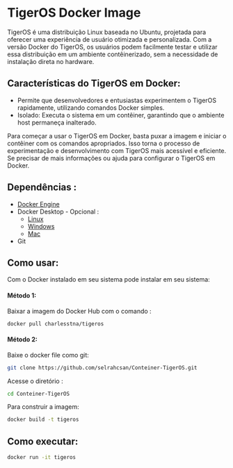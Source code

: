# TigerOS Docker Image

TigerOS é uma distribuição Linux baseada no Ubuntu, projetada para oferecer uma experiência de usuário otimizada e personalizada. Com a versão Docker do TigerOS, os usuários podem facilmente testar e utilizar essa distribuição em um ambiente contêinerizado, sem a necessidade de instalação direta no hardware.

## Características do TigerOS em Docker:

* Permite que desenvolvedores e entusiastas experimentem o TigerOS rapidamente, utilizando comandos Docker simples.
* Isolado: Executa o sistema em um contêiner, garantindo que o ambiente host permaneça inalterado.

Para começar a usar o TigerOS em Docker, basta puxar a imagem e iniciar o contêiner com os comandos apropriados. Isso torna o processo de experimentação e desenvolvimento com TigerOS mais acessível e eficiente. Se precisar de mais informações ou ajuda para configurar o TigerOS em Docker.

## Dependências :

* [Docker Engine](https://docs.docker.com/engine/install/)
* Docker Desktop - Opcional :
    * [Linux](https://docs.docker.com/desktop/install/linux/)
    * [Windows](https://docs.docker.com/desktop/install/windows-install/)
    * [Mac](https://docs.docker.com/desktop/install/mac-install/)
* Git

## Como usar:

Com o Docker instalado em seu sistema pode instalar em seu sistema:

#### Método 1: 

Baixar a imagem do Docker Hub com o comando :
```bash
docker pull charlesstna/tigeros
```

#### Método 2:

Baixe o docker file como git:
```bash
git clone https://github.com/selrahcsan/Conteiner-TigerOS.git
```

Acesse o diretório :
```bash
cd Conteiner-TigerOS
```
Para construir a imagem:
```bash
docker build -t tigeros
```

## Como executar:

```bash
docker run -it tigeros
```
